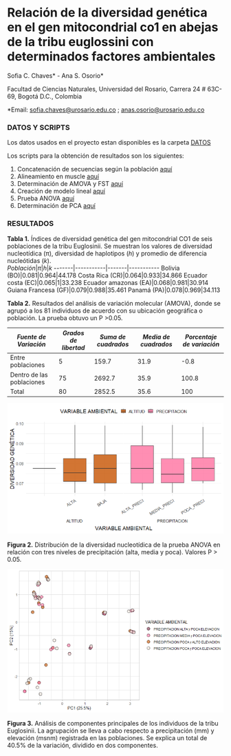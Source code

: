 # Relación de la diversidad genética en el gen mitocondrial co1 en abejas de la tribu euglossini con determinados factores ambientales 
Sofia C. Chaves* - Ana S. Osorio*

Facultad de Ciencias Naturales, Universidad del Rosario, Carrera 24 # 63C-69, Bogotá D.C., Colombia 

*Email: sofia.chaves@urosario.edu.co ; anas.osorio@urosario.edu.co

### DATOS Y SCRIPTS
Los datos usados en el proyecto estan disponibles es la carpeta [DATOS](https://github.com/Ana-Osorio-B/Proyecto_Final_Bioinfo/blob/58b5cc755486faf3261f70f77ec88cae55e4b1dc/DATOS)

Los scripts para la obtención de resultados son los siguientes:
1. Concatenación de secuencias según la población [aquí](https://github.com/Ana-Osorio-B/Proyecto_Final_Bioinfo/blob/58b5cc755486faf3261f70f77ec88cae55e4b1dc/SCRIPTS/Poblaciones.sh)
2. Alineamiento en muscle [aquí](https://github.com/Ana-Osorio-B/Proyecto_Final_Bioinfo/blob/58b5cc755486faf3261f70f77ec88cae55e4b1dc/SCRIPTS/alineamiento.txt)
3. Determinación de AMOVA y FST [aquí](https://github.com/Ana-Osorio-B/Proyecto_Final_Bioinfo/blob/58b5cc755486faf3261f70f77ec88cae55e4b1dc/SCRIPTS/AMOVA-FST.R)
4. Creación de modelo lineal [aquí](https://github.com/Ana-Osorio-B/Proyecto_Final_Bioinfo/blob/7fdbb7da1fc097951d3a6e481512949df8431c38/SCRIPTS/Modelo_lineal.R)
6. Prueba ANOVA [aquí](https://github.com/Ana-Osorio-B/Proyecto_Final_Bioinfo/blob/743135668d7d83e77c4bbf8a61d5f33a24c8025e/SCRIPTS/ANOVA.R)
7. Determinación de PCA [aquí](https://github.com/Ana-Osorio-B/Proyecto_Final_Bioinfo/blob/7fdbb7da1fc097951d3a6e481512949df8431c38/SCRIPTS/PCA.R)

### RESULTADOS

**Tabla 1.** Índices de diversidad genética del gen mitocondrial CO1 de seis poblaciones de la tribu Euglosinii. Se muestran los valores de diversidad nucleotídica (π), diversidad de haplotipos (*h*) y promedio de diferencia nucleótidas (*k*).  
*Población*|*π*|*h*|*k*
-------|-----------|-------|-----------
Bolivia (BO)|0.081|0.964|44.178
Costa Rica (CR)|0.064|0.933|34.866
Ecuador costa (EC)|0.065|1|33.238
Ecuador amazonas (EA)|0.068|0.981|30.914
Guiana Francesa (GF)|0.079|0.988|35.461
Panamá (PA)|0.078|0.969|34.113

**Tabla 2.** Resultados del análisis de variación molecular (AMOVA), donde se agrupó a los 81 individuos de acuerdo con su ubicación geográfica o población. La prueba obtuvo un P >0.05. 

*Fuente de Variación*|*Grados de libertad*|*Suma de cuadrados*|*Media de cuadrados*|*Porcentaje de variación*
-------|-----------|-------|-----------|-----------
Entre poblaciones|5|159.7|31.9|-0.8 
Dentro de las poblaciones|75|2692.7|35.9|100.8 
Total|80|2852.5|35.6|100 


![ANOVA](https://github.com/Ana-Osorio-B/Proyecto_Final_Bioinfo/blob/main/grafica_anova.png)

**Figura 2.** Distribución de la diversidad nucleotídica de la prueba ANOVA en relación con tres niveles de precipitación (alta, media y poca). Valores P > 0.05. 


![PCA](https://github.com/Ana-Osorio-B/Proyecto_Final_Bioinfo/blob/743135668d7d83e77c4bbf8a61d5f33a24c8025e/PCA.png)

**Figura 3.** Análisis de componentes principales de los individuos de la tribu Euglosinii. La agrupación se lleva a cabo respecto a precipitación (mm) y elevación (msnm) registrada en las poblaciones. Se explica un total de 40.5% de la variación, dividido en dos componentes.  


